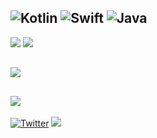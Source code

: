 ![Kotlin](https://img.shields.io/badge/kotlin-%230095D5.svg?style=for-the-badge&logo=kotlin&logoColor=white) 
![Swift](https://img.shields.io/badge/swift-F54A2A?style=for-the-badge&logo=swift&logoColor=white)
![Java](https://img.shields.io/badge/java-%23ED8B00.svg?style=for-the-badge&logo=java&logoColor=white) 
---
![](https://github-readme-stats.vercel.app/api?username=mawindavic&show_icons=true&theme=dracula&hide_border=true&include_all_commits=true&count_private=true)
![](https://github-readme-streak-stats.herokuapp.com/?user=mawindavic&show_icons=true&theme=dracula&hide_border=true)
<!-- ![](https://github-readme-stats.vercel.app/api/top-langs/?username=mawindavic&show_icons=true&theme=dracula&layout=compact&hide_border=true) -->
[![](https://github-readme-stats.vercel.app/api/wakatime?username=mawindavic&show_icons=true&theme=dracula&hide_border=true)](https://github.com/anuraghazra/github-readme-stats)
---
![](https://quotes-github-readme.vercel.app/api?type=horizontal&theme=tokyonight) 
---
[![Twitter](https://img.shields.io/badge/Twitter-%231DA1F2.svg?logo=Twitter&logoColor=white)](https://twitter.com/@mawinda_vic)  [![](https://visitcount.itsvg.in/api?id=mawindavic&icon=0&color=0)](https://visitcount.itsvg.in) 


